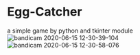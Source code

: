 # Egg-Catcher
a simple game by python and tkinter module
![bandicam 2020-06-15 12-30-39-104](https://user-images.githubusercontent.com/56846637/84647744-23963d00-af04-11ea-9752-23c7cf948156.jpg)
![bandicam 2020-06-15 12-30-58-076](https://user-images.githubusercontent.com/56846637/84647752-24c76a00-af04-11ea-90d4-a8b9c4fad121.jpg)
